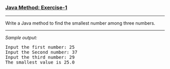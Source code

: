 ### [Java Method: Exercise-1](https://www.w3resource.com/java-exercises/method/java-method-exercise-1.php)

***
<p>Write a Java method to find the smallest number among three numbers.</p>

***
_Sample output:_
<pre class="output">
Input the first number: 25                                                                                    
Input the Second number: 37                                                                                   
Input the third number: 29                                                                                    
The smallest value is 25.0
</pre>